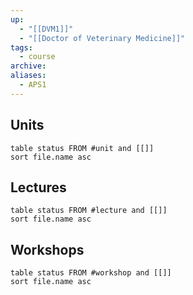 ```yaml
---
up:
  - "[[DVM1]]"
  - "[[Doctor of Veterinary Medicine]]"
tags:
  - course
archive: 
aliases:
  - APS1
---
```



## Units
```dataview
table status FROM #unit and [[]]
sort file.name asc
```


## Lectures
```dataview
table status FROM #lecture and [[]]
sort file.name asc
```

## Workshops

```dataview
table status FROM #workshop and [[]]
sort file.name asc
```